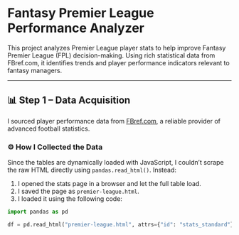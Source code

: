 # Fantasy Premier League Performance Analyzer

This project analyzes Premier League player stats to help improve Fantasy Premier League (FPL) decision-making. Using rich statistical data from FBref.com, it identifies trends and player performance indicators relevant to fantasy managers.

---

## 📊 Step 1 – Data Acquisition

I sourced player performance data from [FBref.com](https://fbref.com/en/comps/9/stats/Premier-League-Stats), a reliable provider of advanced football statistics.

### ⚙️ How I Collected the Data

Since the tables are dynamically loaded with JavaScript, I couldn’t scrape the raw HTML directly using `pandas.read_html()`. Instead:

1. I opened the stats page in a browser and let the full table load.
2. I saved the page as `premier-league.html`.
3. I loaded it using the following code:

```python
import pandas as pd

df = pd.read_html("premier-league.html", attrs={"id": "stats_standard"})[0]
